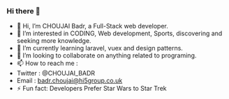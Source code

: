 ### Hi there 👋

- 👋 Hi, I’m CHOUJAI Badr, a Full-Stack web developer.
- 👀 I’m interested in CODING, Web development, Sports, discovering and seeking more knowledge.
- 🌱 I’m currently learning laravel, vuex and design patterns.
- 💞️ I’m looking to collaborate on anything related to programing.
- 📫 How to reach me : 
- Twitter : @CHOUJAI_BADR
- Email : badr.choujai@hi5group.co.uk
- ⚡ Fun fact: Developers Prefer Star Wars to Star Trek
<!---
if you are looking for hardwork and skill you are in the right place :).
--->
